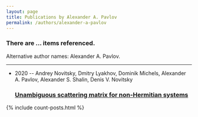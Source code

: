```yaml
---
layout: page
title: Publications by Alexander A. Pavlov
permalink: /authors/alexander-a-pavlov
---
```


<h3 id="number-posts">There are ... items referenced.</h3>
<p id='info-authors'>Alternative author names: Alexander A. Pavlov.</p>
<hr />
<ul class="post-list">
<li><span class='post-meta'>2020 -- Andrey Novitsky, Dmitry Lyakhov, Dominik Michels, Alexander A. Pavlov, Alexander S. Shalin, Denis V. Novitsky</span><h3><a class='post-link' href="{{ site.baseurl }}/unambiguous-scattering-matrix-for-non-hermitian-systems">Unambiguous scattering matrix for non-Hermitian systems</a></h3></li>

</ul>
{% include count-posts.html %}
